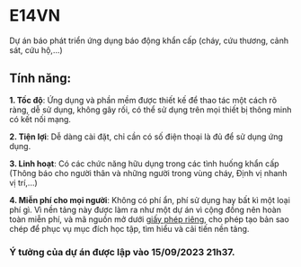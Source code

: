 # E14VN
Dự án báo phát triển ứng dụng báo động khẩn cấp (cháy, cứu thương, cảnh sát, cứu hộ,...)

## Tính năng:
**1. Tốc độ**: Ứng dụng và phần mềm được thiết kế để thao tác một cách rõ ràng, dễ sử dụng, không gây rối, có thể sử dụng trên mọi thiết bị thông minh có kết nối mạng.

**2. Tiện lợi**: Dễ dàng cài đặt, chỉ cần có số điện thoại là đủ để sử dụng ứng dụng.

**3. Linh hoạt**: Có các chức năng hữu dụng trong các tình huống khẩn cấp (Thông báo cho người thân và những người trong vùng cháy, Định vị nhanh vị trí,...)

**4. Miễn phí cho mọi người**: Không có phí ẩn, phí sử dụng hay bất kì một loại phí gì. Vì nền tảng này được làm ra như một dự án vì cộng đồng nên hoàn toàn miễn phí, và mã nguồn mở dưới [giấy phép riêng](https://github.com/E14VN/.github/blob/main/LICENSE.md), cho phép tạo bản sao chép để phục vụ mục đích học tập, tìm hiểu và cải tiến nền tảng.

### Ý tưởng của dự án được lập vào 15/09/2023 21h37.
